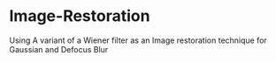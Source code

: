 # Image-Restoration
Using A variant of a Wiener filter as an Image restoration technique for Gaussian and Defocus Blur
